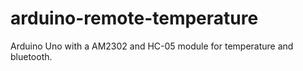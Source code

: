 # arduino-remote-temperature
Arduino Uno with a AM2302 and HC-05 module for temperature and bluetooth.
